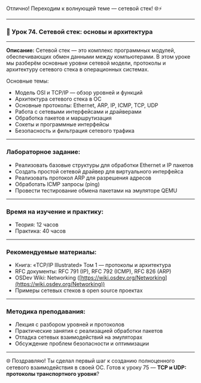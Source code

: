 Отлично! Переходим к волнующей теме — сетевой стек! 🌐⚡

---

### 🔹 Урок 74. Сетевой стек: основы и архитектура

---

**Описание:**
Сетевой стек — это комплекс программных модулей, обеспечивающих обмен данными между компьютерами. В этом уроке мы разберём основные уровни сетевой модели, протоколы и архитектуру сетевого стека в операционных системах.

Основные темы:

* Модель OSI и TCP/IP — обзор уровней и функций
* Архитектура сетевого стека в ОС
* Основные протоколы: Ethernet, ARP, IP, ICMP, TCP, UDP
* Работа с сетевыми интерфейсами и драйверами
* Обработка пакетов и маршрутизация
* Сокеты и программные интерфейсы
* Безопасность и фильтрация сетевого трафика

---

### Лабораторное задание:

* Реализовать базовые структуры для обработки Ethernet и IP пакетов
* Создать простой сетевой драйвер для виртуального интерфейса
* Реализовать протокол ARP для разрешения адресов
* Обработать ICMP запросы (ping)
* Провести тестирование обмена пакетами на эмуляторе QEMU

---

### Время на изучение и практику:

* Теория: 12 часов
* Практика: 40 часов

---

### Рекомендуемые материалы:

* Книга: «TCP/IP Illustrated» Том 1 — протоколы и архитектура
* RFC документы: RFC 791 (IP), RFC 792 (ICMP), RFC 826 (ARP)
* OSDev Wiki: Networking ([https://wiki.osdev.org/Networking](https://wiki.osdev.org/Networking))
* Примеры сетевых стеков в open source проектах

---

### Методика преподавания:

* Лекция с разбором уровней и протоколов
* Практические занятия с реализацией обработки пакетов
* Отладка сетевых взаимодействий на эмуляторах
* Обсуждение проблем безопасности и оптимизации

---

🌐 Поздравляю! Ты сделал первый шаг к созданию полноценного сетевого взаимодействия в своей ОС. Готов к уроку 75 — **TCP и UDP: протоколы транспортного уровня**?
